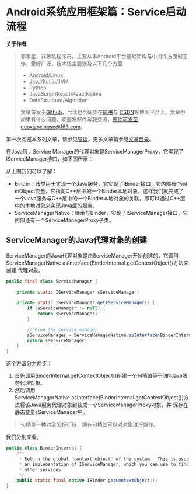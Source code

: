 # Android系统应用框架篇：Service启动流程

**关于作者**

>郭孝星，非著名程序员，主要从事Android平台基础架构与中间件方面的工作，爱好广泛，技术栈主要涉及以下几个方面
>
>- Android/Linux
>- Java/Kotlin/JVM
>- Python
>- JavaScript/React/ReactNative
>- DataStructure/Algorithm
>
>文章首发于[Github](https://github.com/guoxiaoxing)，后续也会同步在[简书](http://www.jianshu.com/users/66a47e04215b/latest_articles)与
[CSDN](http://blog.csdn.net/allenwells)等博客平台上。文章中如果有什么问题，欢迎发邮件与我交流，邮件可发至guoxiaoxingse@163.com。

第一次阅览本系列文章，请参见[导读](https://github.com/guoxiaoxing/android-open-source-project-analysis/blob/master/doc/导读.md)，更多文章请参见[文章目录](https://github.com/guoxiaoxing/android-open-source-project-analysis/blob/master/README.md)。

在Java层，Service Manager的代理对象是ServiceManagerProxy，它实现了IServiceManager接口，如下图所示：

从上图我们可以了解：

- Binder：该类用于实现一个Java服务，它实现了IBinder接口，它内部有个int mObject变量，它指向C++层中的一个Binder本地对象。这样我们就完成了
一个Java服务与C++层中的一个Binder本地对象的关联，即可以通过C++层中的本地对象来实现Java层的服务。
- ServiceManagerNative：继承与BInder，实现了IServiceManager接口，它内部还有一个ServiceManagerProxy子类。


## ServiceManager的Java代理对象的创建

ServiceManager的Java代理对象是由ServiceManager开始创建的，它调用ServiceManagerNative.asInterface(BinderInternal.getContextObject()方法来创建
代理对象。

```java
public final class ServiceManager {
    
    private static IServiceManager sServiceManager;
    
    private static IServiceManager getIServiceManager() {
        if (sServiceManager != null) {
            return sServiceManager;
        }

        // Find the service manager
        sServiceManager = ServiceManagerNative.asInterface(BinderInternal.getContextObject());
        return sServiceManager;
    }
}
```
这个方法分为两步：

1. 首先调用BinderInternal.getContextObject()创建一个句柄值等于0的Java服务代理对象。
2. 然后调用ServiceManagerNative.asInterface(BinderInternal.getContextObject())方法将该Java服务代理对象封装成一个ServiceManagerProxy对象，并
保存在静态变量sServiceManager中。

>句柄是一种对象的标识符，拥有句柄就可以对对象进行操作。

我们分别来看，

```java
public class BinderInternal {
    /**
     * Return the global "context object" of the system.  This is usually
     * an implementation of IServiceManager, which you can use to find
     * other services.
     */
    public static final native IBinder getContextObject();
}
```
